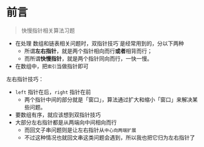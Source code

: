 
# 前言


> 快慢指针相关算法习题


- 在处理 数组和链表相关问题时，双指针技巧`是经常用到的，分以下两种
	- 所谓**左右指针**，就是两个指针相向而行**或者**相背而行；
	- 而所谓**快慢指针**，就是两个指针同向而行，一快一慢。
- 在数组中，把`索引`当做指针即可


左右指针技巧：
- `left` 指针在后，`right` 指针在前
	- 两个指针中间的部分就是「窗口」，算法通过扩大和缩小「窗口」来解决某些问题。
- 要数组有序，就应该想到双指针技巧
- 大部分左右指针都是从两端向中间相向而行
	- 而回文子串问题则是让左右指针从`中心向两端扩展`
	- 不过这种情况也就回文串这类问题会遇到，所以我也把它归为左右指针了